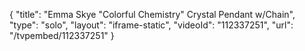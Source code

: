 {
    "title": "Emma Skye \"Colorful Chemistry\" Crystal Pendant w\/Chain",
    "type": "solo",
    "layout": "iframe-static",
    "videoId": "112337251",
    "url": "\/tvpembed\/112337251"
}